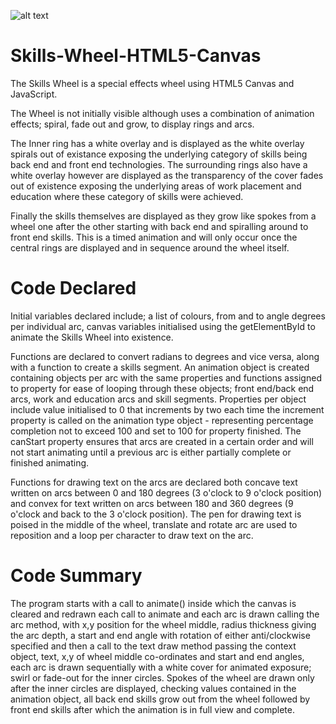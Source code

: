 ![alt text](http://docs.rhondaimpey.com/img/skillswheel.jpg "Skills Wheel")


Skills-Wheel-HTML5-Canvas
=========================

The Skills Wheel is a special effects wheel using HTML5 Canvas and JavaScript.

The Wheel is not initially visible although uses a combination of animation effects; spiral, fade out and grow, 
to display rings and arcs.

The Inner ring has a white overlay and is displayed as the white overlay spirals out of existance 
exposing the underlying category of skills being back end and front end technologies. The surrounding
rings also have a white overlay however are displayed as the transparency of the cover fades out of 
existence exposing the underlying areas of work placement and education where these category of skills were achieved.

Finally the skills themselves are displayed as they grow like spokes from a wheel one after the other starting
with back end and spiralling around to front end skills. This is a timed animation and will only occur once the central
rings are displayed and in sequence around the wheel itself.

Code Declared
=============

Initial variables declared include; a list of colours, from and to angle degrees per individual arc,
canvas variables initialised using the getElementById to animate the Skills Wheel into existence.

Functions are declared to convert radians to degrees and vice versa, along with a function to create a skills segment. 
An animation object is created containing objects per arc with the same properties and functions assigned to property
for ease of looping through these objects; front end/back end arcs, work and education arcs and skill segments. Properties
per object include value initialised to 0 that increments by two each time the increment property is called on
the animation type object - representing percentage completion not to exceed 100 and set to 100 for property finished.
The canStart property ensures that arcs are created in a certain order and will not start animating until a previous arc
is either partially complete or finished animating.

Functions for drawing text on the arcs are declared both concave text written on arcs between 0 and 180 degrees 
(3 o'clock to 9 o'clock position) and convex for text written on arcs between 180 and 360 degrees (9 o'clock and
back to the 3 o'clock position). The pen for drawing text is poised in the middle of the wheel, translate and rotate
arc are used to reposition and a loop per character to draw text on the arc.

Code Summary
============

The program starts with a call to animate() inside which the canvas is cleared and redrawn each call to animate and
each arc is drawn calling the arc method, with x,y position for the wheel middle, radius thickness giving the arc depth,
a start and end angle with rotation of either anti/clockwise specified and then a call to the text draw method 
passing the context object, text, x,y of wheel middle co-ordinates and start and end angles, each arc is drawn
sequentially with a white cover for animated exposure; swirl or fade-out for the inner circles. Spokes of the 
wheel are drawn only after the inner circles are displayed, checking values contained in the animation object, 
all back end skills grow out from the wheel followed by front end skills after which the animation is in full view 
and complete.

